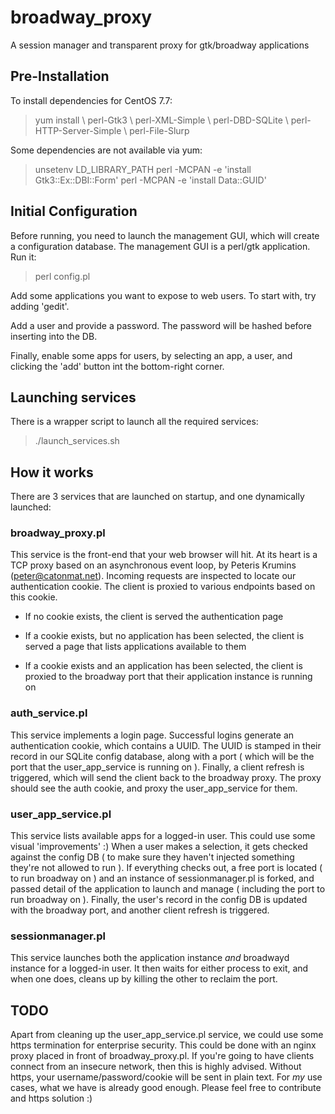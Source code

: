 # broadway_proxy
A session manager and transparent proxy for gtk/broadway applications


## Pre-Installation

To install dependencies for CentOS 7.7:
> yum install \\
>  perl-Gtk3 \\
>  perl-XML-Simple \\
>  perl-DBD-SQLite \\
>  perl-HTTP-Server-Simple \\
>  perl-File-Slurp

Some dependencies are not available via yum:

> unsetenv LD_LIBRARY_PATH
> perl -MCPAN -e 'install Gtk3::Ex::DBI::Form'
> perl -MCPAN -e 'install Data::GUID'


## Initial Configuration

Before running, you need to launch the management GUI, which will
create a configuration database. The management GUI is a perl/gtk
application. Run it:

> perl config.pl

Add some applications you want to expose to web users. To start
with, try adding 'gedit'.

Add a user and provide a password. The password will be hashed before
inserting into the DB.

Finally, enable some apps for users, by selecting an app, a user,
and clicking the 'add' button int the bottom-right corner.

## Launching services

There is a wrapper script to launch all the required services:

> ./launch_services.sh

## How it works

There are 3 services that are launched on startup, and one dynamically
launched:

### broadway_proxy.pl

This service is the front-end that your web browser will hit. At its heart
is a TCP proxy based on an asynchronous event loop,
by Peteris Krumins (peter@catonmat.net). Incoming requests are inspected
to locate our authentication cookie. The client is proxied to various
endpoints based on this cookie.

- If no cookie exists, the client is served the authentication page

- If a cookie exists, but no application has been selected, the client
is served a page that lists applications available to them

- If a cookie exists and an application has been selected, the client
is proxied to the broadway port that their application instance is
running on

### auth_service.pl

This service implements a login page. Successful logins generate an
authentication cookie, which contains a UUID. The UUID is stamped
in their record in our SQLite config database, along with a port
( which will be the port that the user_app_service is running on ).
Finally, a client refresh is triggered, which will send the client
back to the broadway proxy. The proxy should see the auth cookie, and
proxy the user_app_service for them.

### user_app_service.pl

This service lists available apps for a logged-in user. This could
use some visual 'improvements' :) When a user makes a selection,
it gets checked against the config DB ( to make sure they haven't
injected something they're not allowed to run ). If everything checks
out, a free port is located ( to run broadway on ) and an instance of
sessionmanager.pl is forked, and passed detail of the application to
launch and manage ( including the port to run broadway on ).
Finally, the user's record in the config DB is updated with the broadway
port, and another client refresh is triggered.

### sessionmanager.pl

This service launches both the application instance *and* broadwayd
instance for a logged-in user. It then waits for either process to
exit, and when one does, cleans up by killing the other to reclaim
the port.

## TODO

Apart from cleaning up the user_app_service.pl service, we could
use some https termination for enterprise security. This could be
done with an nginx proxy placed in front of broadway_proxy.pl. If
you're going to have clients connect from an insecure network, then
this is highly advised. Without https, your username/password/cookie
will be sent in plain text. For *my* use cases, what we have is already
good enough. Please feel free to contribute and https solution :)
